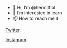 - 👋 Hi, I’m @hermittlol
- 👀 I’m interested in learn
- 📫 How to reach me ⬇️
<p>
<a href="https://twitter.com/hermittlol">Twitter</a>.
  <p>
<a href="https://www.instagram.com/hermittlol/">Instagram</a>.  
    </p>
  
</p>

<!---
hermittlol/hermittlol is a ✨ special ✨ repository because its `README.md` (this file) appears on your GitHub profile.
You can click the Preview link to take a look at your changes.
--->

